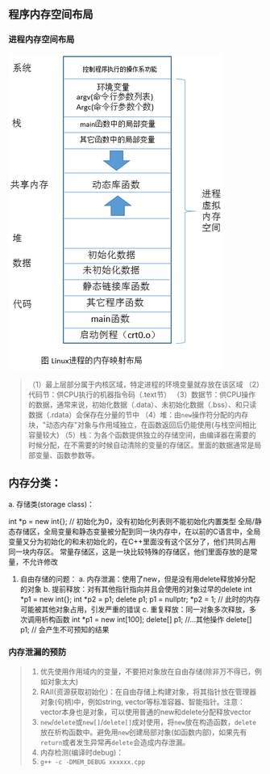 ## 程序内存空间布局

### 进程内存空间布局

![20190917204832.png](https://raw.githubusercontent.com/itisl/Pic_Bed/master/img/20190917204832.png)
> （1）最上层部分属于内核区域，特定进程的环境变量就存放在该区域
> （2）代码节：供CPU执行的机器指令码（.text节）
> （3）数据节：供CPU操作的数据，通常来说，初始化数据（.data）、未初始化数据（.bss）、和只读数据（.rdata）会保存在分量的节中
> （4）堆：由`new`操作符分配的内存块，"动态内存"对象与作用域独立，在函数返回后仍能使用(与栈空间相比容量较大)
> （5）栈：为各个函数提供独立的存储空间，由编译器在需要的时候分配，在不需要的时候自动清除的变量的存储区。里面的数据通常是局部变量、函数参数等。


## 内存分类：
a. 存储类(storage class)：

int *p = new int{};  // 初始化为0，没有初始化列表则不能初始化内置类型
全局/静态存储区，全局变量和静态变量被分配到同一块内存中，在以前的C语言中，全局变量又分为初始化的和未初始化的，在C++里面没有这个区分了，他们共同占用同一块内存区。
常量存储区，这是一块比较特殊的存储区，他们里面存放的是常量，不允许修改
1. 自由存储的问题：
a. 内存泄漏：使用了new，但是没有用delete释放掉分配的对象
b. 提前释放：对有其他指针指向并且会使用的对象过早的delete
int *p1 = new int{};
int *p2 = p1;
delete p1;
p1 = nullptr;
*p2 = 1;  // 此时的内存可能被其他对象占用，引发严重的错误
c. 重复释放：同一对象多次释放，多次调用析构函数
int *p1 = new int[100];
delete[] p1;
//...其他操作
delete[] p1; // 会产生不可预知的结果
### 内存泄漏的预防
> 1. 优先使用作用域内的变量，不要把对象放在自由存储(除非万不得已，例如对象太大)
> 2. RAII(资源获取初始化)：在自由存储上构建对象，将其指针放在管理器对象(句柄)中，例如string, vector等标准容器、智能指针。注意：vector本身也是对象，可以使用普通的new和delete分配释放vector
> 3. `new`/`delete`或`new[]`/`delete[]`成对使用，将`new`放在构造函数，`delete`放在析构函数中。避免用`new`创建局部对象(如函数内部)，如果先有`return`或者发生异常再`delete`会造成内存泄漏。
> 4. 内存检测(编译时debug)：
> 5. `g++ -c -DMEM_DEBUG xxxxxx.cpp`


